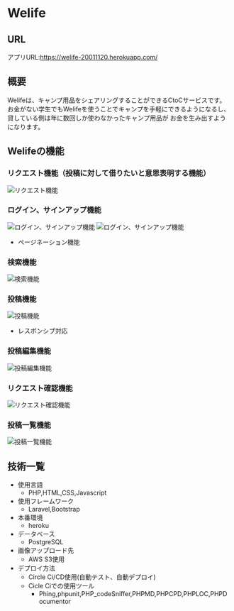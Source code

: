 # Welife
## URL
アプリURL:https://welife-20011120.herokuapp.com/
## 概要
Welifeは、キャンプ用品をシェアリングすることができるCtoCサービスです。
お金がない学生でもWelifeを使うことでキャンプを手軽にできるようになるし、
貸している側は年に数回しか使わなかったキャンプ用品が
お金を生み出すようになります。
## Welifeの機能
### リクエスト機能（投稿に対して借りたいと意思表明する機能）
![リクエスト機能](img/request.png)
### ログイン、サインアップ機能
![ログイン、サインアップ機能](img/login.png)
![ログイン、サインアップ機能](img/sign_up.png)
- ページネーション機能
### 検索機能
![検索機能](img/search.png)
### 投稿機能
![投稿機能](img/post.png)
- レスポンシブ対応
### 投稿編集機能
![投稿編集機能](img/edit.png)
### リクエスト確認機能
![リクエスト確認機能](img/request_confirmation.png)
### 投稿一覧機能
![投稿一覧機能](img/index.png)
##  技術一覧
- 使用言語
    - PHP,HTML,CSS,Javascript
- 使用フレームワーク
    - Laravel,Bootstrap
- 本番環境
    - heroku
- データベース
     - PostgreSQL
- 画像アップロード先
     - AWS S3使用
- デプロイ方法
    - Circle Ci/CD使用(自動テスト、自動デプロイ)
    - Cicle Ciでの使用ツール
        - Phing,phpunit,PHP_codeSniffer,PHPMD,PHPCPD,PHPLOC,PHPDocumentor

